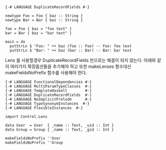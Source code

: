 ```
{-# LANGUAGE DuplicateRecordFields #-}

newtype Foo = Foo { baz :: String }
newtype Bar = Bar { baz :: String }

foo = Foo { baz = "foo text" }
bar = Bar { baz = "bar text" }

main = do
  putStrLn $ "Foo: " ++ baz (foo :: Foo) -- Foo: foo text
  putStrLn $ "Bar: " ++ baz (bar :: Bar) -- Bar: bar text
```

Lens 를 사용할경우 DuplicateRecordFields 만으로는 해결이 되지 않는다. 아래와 같이 여러가지 확장옵션들을 추가해야 하고 또한 makeLenses 함수대신 makeFieldsNoPrefix 함수를 사용해야 한다.

```
{-# LANGUAGE FunctionalDependencies #-}
{-# LANGUAGE MultiParamTypeClasses  #-}
{-# LANGUAGE TemplateHaskell        #-}
{-# LANGUAGE DuplicateRecordFields  #-}
{-# LANGUAGE NoImplicitPrelude      #-}
{-# LANGUAGE TypeSynonymInstances  #-}
{-# LANGUAGE FlexibleInstances  #-}

import Control.Lens

data User  = User  { _name :: Text, _uid :: Int }
data Group = Group { _name :: Text, _gid :: Int }

makeFieldsNoPrefix ''User
makeFieldsNoPrefix ''Group
```